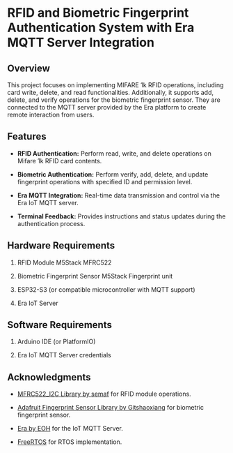 # RFID and Biometric Fingerprint Authentication System with Era MQTT Server Integration

## Overview

This project focuses on implementing MIFARE 1k RFID operations, including card write, delete, and read functionalities. Additionally, it supports add, delete, and verify operations for the biometric fingerprint sensor. They are connected to the MQTT server provided by the Era platform to create remote interaction from users.

## Features

- **RFID Authentication:** Perform read, write, and delete operations on Mifare 1k RFID card contents.

- **Biometric Authentication:** Perform verify, add, delete, and update fingerprint operations with specified ID and permission level.

- **Era MQTT Integration:** Real-time data transmission and control via the Era IoT MQTT server.

- **Terminal Feedback:** Provides instructions and status updates during the authentication process.

## Hardware Requirements

1. RFID Module M5Stack MFRC522

2. Biometric Fingerprint Sensor M5Stack Fingerprint unit

3. ESP32-S3 (or compatible microcontroller with MQTT support)

4. Era IoT Server

## Software Requirements

1. Arduino IDE (or PlatformIO)

2. Era IoT MQTT Server credentials

## Acknowledgments

- [MFRC522_I2C Library by semaf](https://github.com/semaf/MFRC522_I2C_Library) for RFID module operations.

- [Adafruit Fingerprint Sensor Library by Gitshaoxiang](https://github.com/m5stack/M5-FPC1020A) for biometric fingerprint sensor.

- [Era by EOH](https://e-ra-iot-wiki.gitbook.io/documentation) for the IoT MQTT Server.
- [FreeRTOS](https://www.freertos.org/) for RTOS implementation.


